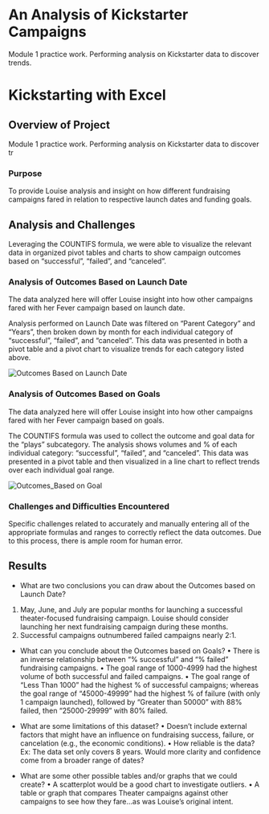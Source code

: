 # An Analysis of Kickstarter Campaigns
Module 1 practice work. Performing analysis on Kickstarter data to discover trends.

# Kickstarting with Excel

## Overview of Project
Module 1 practice work. Performing analysis on Kickstarter data to discover tr

### Purpose
To provide Louise analysis and insight on how different fundraising campaigns fared in relation to respective launch dates and funding goals.

## Analysis and Challenges
Leveraging the COUNTIFS formula, we were able to visualize the relevant data in organized pivot tables and charts to show campaign outcomes based on “successful”, “failed”, and “canceled”.

### Analysis of Outcomes Based on Launch Date
The data analyzed here will offer Louise insight into how other campaigns fared with her Fever campaign based on launch date.

Analysis performed on Launch Date was filtered on “Parent Category” and “Years”, then broken down by month for each individual category of “successful”, “failed”, and “canceled”. This data was presented in both a pivot table and a pivot chart to visualize trends for each category listed above.

![Outcomes Based on Launch Date](https://user-images.githubusercontent.com/96449605/147700186-acf20aca-8609-490d-95fb-a5f42df45f82.png)

### Analysis of Outcomes Based on Goals
The data analyzed here will offer Louise insight into how other campaigns fared with her Fever campaign based on goals.

The COUNTIFS formula was used to collect the outcome and goal data for the “plays” subcategory. The analysis shows volumes and % of each individual category: “successful”, “failed”, and “canceled”. This data was presented in a pivot table and then visualized in a line chart to reflect trends over each individual goal range.

![Outcomes_Based on Goal](https://user-images.githubusercontent.com/96449605/147701376-babf8452-a3fc-421c-83ba-b23cb98b72f6.png)

### Challenges and Difficulties Encountered
Specific challenges related to accurately and manually entering all of the appropriate formulas and ranges to correctly reflect the data outcomes. Due to this process, there is ample room for human error.

## Results

- What are two conclusions you can draw about the Outcomes based on Launch Date?
1.	May, June, and July are popular months for launching a successful theater-focused fundraising campaign. Louise should consider launching her next fundraising campaign during these months.
2.	Successful campaigns outnumbered failed campaigns nearly 2:1.

- What can you conclude about the Outcomes based on Goals?
•	There is an inverse relationship between “% successful” and “% failed” fundraising campaigns.
•	The goal range of 1000-4999 had the highest volume of both successful and failed campaigns.
•	The goal range of “Less Than 1000” had the highest % of successful campaigns; whereas the goal range of “45000-49999” had the highest % of failure (with only 1 campaign launched), followed by “Greater than 50000” with 88% failed, then “25000-29999” with 80% failed.

- What are some limitations of this dataset?
•	Doesn’t include external factors that might have an influence on fundraising success, failure, or cancelation (e.g., the economic conditions).
•	How reliable is the data? Ex: The data set only covers 8 years. Would more clarity and confidence come from a broader range of dates?

- What are some other possible tables and/or graphs that we could create?
•	A scatterplot would be a good chart to investigate outliers.
•	A table or graph that compares Theater campaigns against other campaigns to see how they fare…as was Louise’s original intent.

